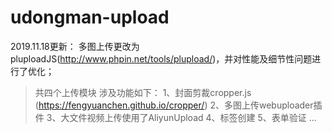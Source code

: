 # udongman-upload

2019.11.18更新：
多图上传更改为pluploadJS(http://www.phpin.net/tools/plupload/)，并对性能及细节性问题进行了优化；

>共四个上传模块
>涉及功能如下：
1、封面剪裁cropper.js (https://fengyuanchen.github.io/cropper/)
2、多图上传webuploader插件 
3、大文件视频上传使用了AliyunUpload
4、标签创建
5、表单验证
...


